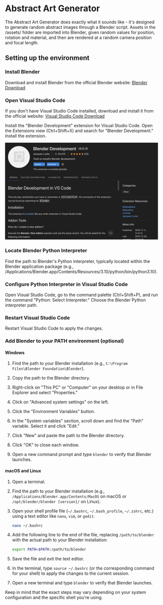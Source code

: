 # Abstract Art Generator

The Abstract Art Generator does exactly what it sounds like - it's designed to generate random abstract images through a Blender script. Assets in the /assets/ folder are imported into Blender, given random values for position, rotation and material, and then are rendered at a random camera position and focal length.

## Setting up the environment

### Install Blender

Download and install Blender from the official Blender website: [Blender Download](https://www.blender.org/download/)

### Open Visual Studio Code

If you don't have Visual Studio Code installed, download and install it from the official website: [Visual Studio Code Download](https://code.visualstudio.com/)

Install the "Blender Development" extension for Visual Studio Code. Open the Extensions view (Ctrl+Shift+X) and search for "Blender Development." Install the extension.

![Blender Development Extension](images/extension.png)

### Locate Blender Python Interpreter

Find the path to Blender's Python interpreter, typically located within the Blender application package (e.g., /Applications/Blender.app/Contents/Resources/3.10/python/bin/python3.10).

### Configure Python Interpreter in Visual Studio Code

Open Visual Studio Code, go to the command palette (Ctrl+Shift+P), and run the command "Python: Select Interpreter." Choose the Blender Python interpreter path.

### Restart Visual Studio Code

Restart Visual Studio Code to apply the changes.

### Add Blender to your PATH environment (optional)

#### Windows

1. Find the path to your Blender installation (e.g., `C:\Program Files\Blender Foundation\Blender`).

2. Copy the path to the Blender directory.

3. Right-click on "This PC" or "Computer" on your desktop or in File Explorer and select "Properties."

4. Click on "Advanced system settings" on the left.

5. Click the "Environment Variables" button.

6. In the "System variables" section, scroll down and find the "Path" variable. Select it and click "Edit."

7. Click "New" and paste the path to the Blender directory.

8. Click "OK" to close each window.

9. Open a new command prompt and type `blender` to verify that Blender launches.

#### macOS and Linux

1. Open a terminal.

2. Find the path to your Blender installation (e.g., `/Applications/Blender.app/Contents/MacOS` on macOS or `/opt/blender/blender [version]/` on Linux).

3. Open your shell profile file (`~/.bashrc`, `~/.bash_profile`, `~/.zshrc`, etc.) using a text editor like `nano`, `vim`, or `gedit`.

   ```bash
   nano ~/.bashrc
   ```

4. Add the following line to the end of the file, replacing `/path/to/blender` with the actual path to your Blender installation:

   ```bash
   export PATH=$PATH:/path/to/blender
   ```

5. Save the file and exit the text editor.

6. In the terminal, type `source ~/.bashrc` (or the corresponding command for your shell) to apply the changes to the current session.

7. Open a new terminal and type `blender` to verify that Blender launches.

Keep in mind that the exact steps may vary depending on your system configuration and the specific shell you're using.
